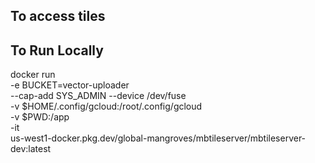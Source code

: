 ## To access tiles

## To Run Locally
docker run \
    -e BUCKET=vector-uploader \
    --cap-add SYS_ADMIN --device /dev/fuse \
    -v $HOME/.config/gcloud:/root/.config/gcloud \
    -v $PWD:/app \
    -it \
    us-west1-docker.pkg.dev/global-mangroves/mbtileserver/mbtileserver-dev:latest
